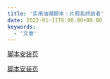 ```yaml
---
title: '实用油猴脚本：片假名终结者'
date: 2022-01-11T6:00:00+08:00
keywords:
  - '文章'
---
```


<a target="_blank" href="https://greasyfork.org/zh-CN/scripts/33268-katakana-terminator">脚本安装页</a>

<!--more-->

<a target="_blank" href="https://greasyfork.org/zh-CN/scripts/33268-katakana-terminator">脚本安装页</a>